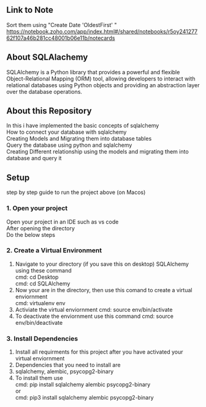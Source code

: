 ## Link to Note
Sort them using "Create Date 'OldestFirst' " 
https://notebook.zoho.com/app/index.html#/shared/notebooks/r5oy24127762f107a46b281cc48001b06e11b/notecards

## About SQLAlachemy
SQLAlchemy is a Python library that provides a powerful and flexible Object-Relational Mapping (ORM) tool, allowing developers to interact with relational databases using Python objects and providing an abstraction layer over the database operations.

## About this Repository
In this i have implemented the basic concepts of sqlalchemy <br>
How to connect your database with sqlalchemy <br>
Creating Models and Migrating them into database tables <br>
Query the database using python and sqlalchemy <br>
Creating Different relationship using the models and migrating them into database and query it<br>

## Setup 
step by step guide to run the project above (on Macos)<br>

### 1. Open your project
Open your project in an IDE such as vs code<br> 
After opening the directory <br>
Do the below steps <br>

### 2. Create a Virtual Environment
1. Navigate to your directory (if you save this on desktop) SQLAlchemy using these command<br>
  cmd: cd Desktop<br>
  cmd: cd SQLAlchemy<br>
2. Now your are in the directory, then use this comand to create a virtual enviornment<br>
  cmd: virtualenv env<br>
3. Activiate the virtual enviornment
  cmd: source env/bin/activate
4. To deactivate the enviornment use this command
  cmd: source env/bin/deactivate 

### 3. Install Dependencies
1. Install all requirments for this project after you have activated your virtual enviornment<br>
2. Dependencies that you need to install are <br>
3. sqlalchemy, alembic, psycopg2-binary<br>
4. To install them use <br>
  cmd: pip install sqlalchemy alembic psycopg2-binary <br>
                          or<br>
  cmd: pip3 install sqlalchemy alembic psycopg2-binary<br>

